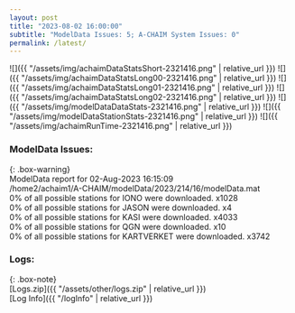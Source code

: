 ```yaml
---
layout: post
title: "2023-08-02 16:00:00"
subtitle: "ModelData Issues: 5; A-CHAIM System Issues: 0"
permalink: /latest/
---
```


![]({{ "/assets/img/achaimDataStatsShort-2321416.png" | relative_url }})
![]({{ "/assets/img/achaimDataStatsLong00-2321416.png" | relative_url }})
![]({{ "/assets/img/achaimDataStatsLong01-2321416.png" | relative_url }})
![]({{ "/assets/img/achaimDataStatsLong02-2321416.png" | relative_url }})
![]({{ "/assets/img/modelDataDataStats-2321416.png" | relative_url }})
![]({{ "/assets/img/modelDataStationStats-2321416.png" | relative_url }})
![]({{ "/assets/img/achaimRunTime-2321416.png" | relative_url }})


### ModelData Issues:  
  
{: .box-warning}  
 ModelData report for 02-Aug-2023 16:15:09   
 /home2/achaim1/A-CHAIM/modelData/2023/214/16/modelData.mat   
 0% of all possible stations for IONO were downloaded. x1028   
 0% of all possible stations for JASON were downloaded. x4   
 0% of all possible stations for KASI were downloaded. x4033   
 0% of all possible stations for QGN were downloaded. x10   
 0% of all possible stations for KARTVERKET were downloaded. x3742   
  


### Logs:  
  
{: .box-note}  
[Logs.zip]({{ "/assets/other/logs.zip" | relative_url }})  
[Log Info]({{ "/logInfo" | relative_url }})  
